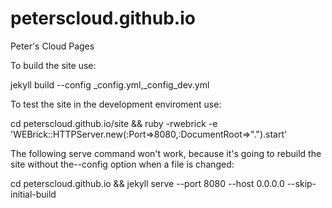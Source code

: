 # peterscloud.github.io
Peter's Cloud Pages

To build the site use:

jekyll build --config _config.yml,_config_dev.yml

To test the site in the development enviroment use:

cd peterscloud.github.io/site && ruby -rwebrick -e 'WEBrick::HTTPServer.new(:Port=>8080,:DocumentRoot=>".").start'

The following serve command won't work, because it's going to rebuild the site without the--config option when a file is changed:

cd peterscloud.github.io && jekyll serve --port 8080 --host 0.0.0.0  --skip-initial-build